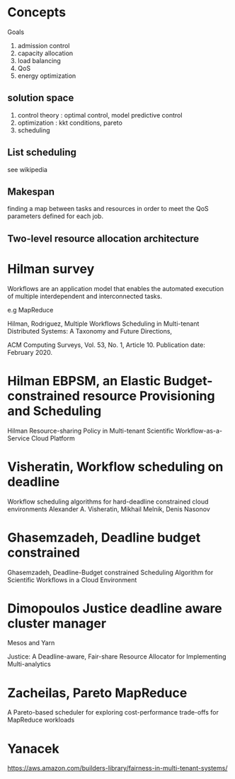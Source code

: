 
# Concepts

Goals

1. admission control
1. capacity allocation
1. load balancing
1. QoS
1. energy optimization

## solution space

1. control theory : optimal control, model predictive control
2. optimization : kkt conditions, pareto
3. scheduling 

## List scheduling

see wikipedia

## Makespan

finding a map between tasks and resources in order to meet the QoS parameters defined for each job.

## Two-level resource allocation architecture



# Hilman survey

Workflows are an application model that enables the automated execution of multiple interdependent and
interconnected tasks.

e.g MapReduce

Hilman, Rodriguez, Multiple Workflows Scheduling in Multi-tenant Distributed
Systems: A Taxonomy and Future Directions, 

ACM Computing Surveys, Vol. 53, No. 1, Article 10. Publication date: February 2020.

# Hilman EBPSM, an Elastic Budget-constrained resource Provisioning and Scheduling 


Hilman Resource-sharing Policy in Multi-tenant
Scientific Workflow-as-a-Service Cloud Platform

# Visheratin, Workflow scheduling on deadline

Workflow scheduling algorithms for hard-deadline constrained cloud environments
Alexander A. Visheratin, Mikhail Melnik,
Denis Nasonov


# Ghasemzadeh, Deadline budget constrained 

Ghasemzadeh, Deadline-Budget constrained Scheduling Algorithm for Scientific Workflows in a Cloud
Environment

# Dimopoulos Justice deadline aware cluster manager

Mesos and Yarn

Justice: A Deadline-aware, Fair-share Resource
Allocator for Implementing Multi-analytics

# Zacheilas, Pareto MapReduce


A Pareto-based scheduler for exploring cost-performance trade-offs for MapReduce workloads


# Yanacek

https://aws.amazon.com/builders-library/fairness-in-multi-tenant-systems/
